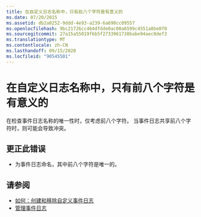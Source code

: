 ```yaml
---
title: 在自定义日志名称中，只有前八个字符是有意义的
ms.date: 07/20/2015
ms.assetid: db2a0252-9ddd-4e93-a239-6a690cc09557
ms.openlocfilehash: 9bc21726cc464dfdde0ac00a6599c4551a8be0f0
ms.sourcegitcommit: 27a15a55019f6b5f2733961738babe94aec0def3
ms.translationtype: MT
ms.contentlocale: zh-CN
ms.lasthandoff: 09/15/2020
ms.locfileid: "90545501"
---
```

# <a name="only-the-first-eight-characters-of-a-custom-log-name-are-significant"></a>在自定义日志名称中，只有前八个字符是有意义的
在检查事件日志名称的唯一性时，仅考虑前八个字符。 当事件日志共享前八个字符时，则可能会导致冲突。  
  
## <a name="to-correct-this-error"></a>更正此错误  
  
- 为事件日志命名，其中前八个字符是唯一的。  
  
## <a name="see-also"></a>请参阅

- [如何：创建和移除自定义事件日志](/previous-versions/visualstudio/visual-studio-2008/49dwckkz(v=vs.90))
- [管理事件日志](/previous-versions/visualstudio/visual-studio-2008/4f69axw4(v=vs.90))
